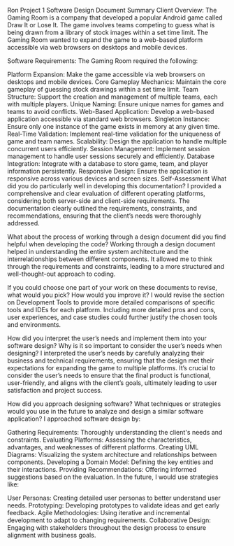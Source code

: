 Ron Project 1
Software Design Document Summary
Client Overview:
The Gaming Room is a company that developed a popular Android game called Draw It or Lose It. The game involves teams competing to guess what is being drawn from a library of stock images within a set time limit. The Gaming Room wanted to expand the game to a web-based platform accessible via web browsers on desktops and mobile devices.

Software Requirements:
The Gaming Room required the following:

Platform Expansion: Make the game accessible via web browsers on desktops and mobile devices.
Core Gameplay Mechanics: Maintain the core gameplay of guessing stock drawings within a set time limit.
Team Structure: Support the creation and management of multiple teams, each with multiple players.
Unique Naming: Ensure unique names for games and teams to avoid conflicts.
Web-Based Application: Develop a web-based application accessible via standard web browsers.
Singleton Instance: Ensure only one instance of the game exists in memory at any given time.
Real-Time Validation: Implement real-time validation for the uniqueness of game and team names.
Scalability: Design the application to handle multiple concurrent users efficiently.
Session Management: Implement session management to handle user sessions securely and efficiently.
Database Integration: Integrate with a database to store game, team, and player information persistently.
Responsive Design: Ensure the application is responsive across various devices and screen sizes.
Self-Assessment
What did you do particularly well in developing this documentation?
I provided a comprehensive and clear evaluation of different operating platforms, considering both server-side and client-side requirements. The documentation clearly outlined the requirements, constraints, and recommendations, ensuring that the client’s needs were thoroughly addressed.

What about the process of working through a design document did you find helpful when developing the code?
Working through a design document helped in understanding the entire system architecture and the interrelationships between different components. It allowed me to think through the requirements and constraints, leading to a more structured and well-thought-out approach to coding.

If you could choose one part of your work on these documents to revise, what would you pick? How would you improve it?
I would revise the section on Development Tools to provide more detailed comparisons of specific tools and IDEs for each platform. Including more detailed pros and cons, user experiences, and case studies could further justify the chosen tools and environments.

How did you interpret the user’s needs and implement them into your software design? Why is it so important to consider the user’s needs when designing?
I interpreted the user’s needs by carefully analyzing their business and technical requirements, ensuring that the design met their expectations for expanding the game to multiple platforms. It’s crucial to consider the user’s needs to ensure that the final product is functional, user-friendly, and aligns with the client’s goals, ultimately leading to user satisfaction and project success.

How did you approach designing software? What techniques or strategies would you use in the future to analyze and design a similar software application?
I approached software design by:

Gathering Requirements: Thoroughly understanding the client's needs and constraints.
Evaluating Platforms: Assessing the characteristics, advantages, and weaknesses of different platforms.
Creating UML Diagrams: Visualizing the system architecture and relationships between components.
Developing a Domain Model: Defining the key entities and their interactions.
Providing Recommendations: Offering informed suggestions based on the evaluation.
In the future, I would use strategies like:

User Personas: Creating detailed user personas to better understand user needs.
Prototyping: Developing prototypes to validate ideas and get early feedback.
Agile Methodologies: Using iterative and incremental development to adapt to changing requirements.
Collaborative Design: Engaging with stakeholders throughout the design process to ensure alignment with business goals.
